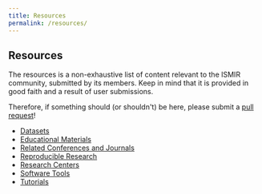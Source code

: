 ```yaml
---
title: Resources
permalink: /resources/
---
```


## Resources

The resources is a non-exhaustive list of content relevant to the ISMIR community,
submitted by its members. Keep in mind that it is provided in good faith and a result
of user submissions.

Therefore, if something should (or shouldn't) be here, please submit a
[pull request](https://github.com/ismir/ismir-home)!

* [Datasets]({{site.base_url}}/resources/datasets.html)
* [Educational Materials]({{site.base_url}}/resources/educational-materials.html)
* [Related Conferences and Journals]({{site.base_url}}/resources/related.html)
* [Reproducible Research]({{site.base_url}}/resources/reproducible.html)
* [Research Centers]({{site.base_url}}/resources/research-centers.html)
* [Software Tools]({{site.base_url}}/resources/software-tools.html)
* [Tutorials]({{site.base_url}}/resources/tutorials.html)

